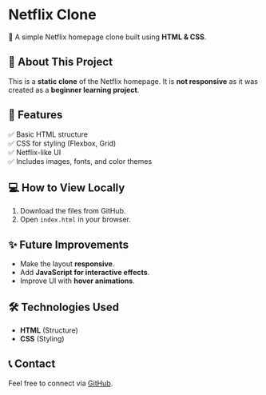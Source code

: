 # Netflix Clone

🚀 A simple Netflix homepage clone built using **HTML & CSS**.

## 📌 About This Project
This is a **static clone** of the Netflix homepage. It is **not responsive** as it was created as a **beginner learning project**.

## 🎨 Features
✅ Basic HTML structure  
✅ CSS for styling (Flexbox, Grid)  
✅ Netflix-like UI  
✅ Includes images, fonts, and color themes  


## 💻 How to View Locally
1. Download the files from GitHub.  
2. Open `index.html` in your browser.  


## ✨ Future Improvements
- Make the layout **responsive**.  
- Add **JavaScript for interactive effects**.  
- Improve UI with **hover animations**.  

## 🛠️ Technologies Used
- **HTML** (Structure)  
- **CSS** (Styling)  

## 📞 Contact
Feel free to connect via [GitHub](https://github.com/huzaifa878).  
